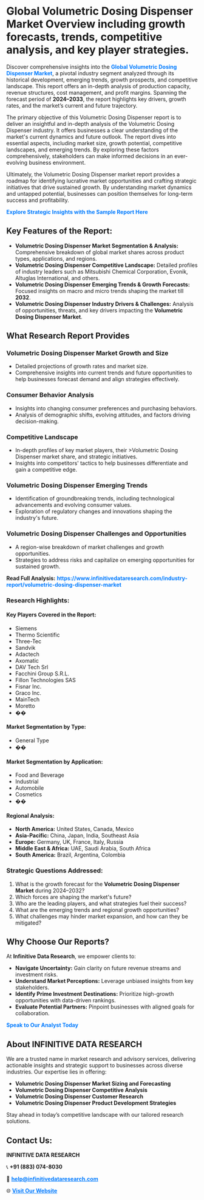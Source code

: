 <h1>Global Volumetric Dosing Dispenser Market Overview including growth forecasts, trends, competitive analysis, and key player strategies.</h1>
<p>
Discover comprehensive insights into the 
<a href="https://www.infinitivedataresearch.com/industry-report/volumetric-dosing-dispenser-market" rel="dofollow" style="color: #007BFF; text-decoration: none;"><strong>Global Volumetric Dosing Dispenser Market</strong></a>, a pivotal industry segment analyzed through its historical development, emerging trends, growth prospects, and competitive landscape. This report offers an in-depth analysis of production capacity, revenue structures, cost management, and profit margins. Spanning the forecast period of <strong>2024–2033</strong>, the report highlights key drivers, growth rates, and the market’s current and future trajectory.
</p>
<p>
The primary objective of this Volumetric Dosing Dispenser report is to deliver an insightful and in-depth analysis of the Volumetric Dosing Dispenser industry. It offers businesses a clear understanding of the market's current dynamics and future outlook. The report dives into essential aspects, including market size, growth potential, competitive landscapes, and emerging trends. By exploring these factors comprehensively, stakeholders can make informed decisions in an ever-evolving business environment.
</p>
<p>
Ultimately, the Volumetric Dosing Dispenser market report provides a roadmap for identifying lucrative market opportunities and crafting strategic initiatives that drive sustained growth. By understanding market dynamics and untapped potential, businesses can position themselves for long-term success and profitability.
</p>
<p>
<a href="https://www.infinitivedataresearch.com/request-sample/reportId=108784" style="color: #007BFF; text-decoration: none;"><strong>Explore Strategic Insights with the Sample Report Here</strong></a>
</p>

<h2>Key Features of the Report:</h2>
<ul>
<li><strong>Volumetric Dosing Dispenser Market Segmentation & Analysis:</strong> Comprehensive breakdown of global market shares across product types, applications, and regions.</li>
<li><strong>Volumetric Dosing Dispenser Competitive Landscape:</strong> Detailed profiles of industry leaders such as Mitsubishi Chemical Corporation, Evonik, Altuglas International, and others.</li>
<li><strong>Volumetric Dosing Dispenser Emerging Trends & Growth Forecasts:</strong> Focused insights on macro and micro trends shaping the market till <strong>2032</strong>.</li>
<li><strong>Volumetric Dosing Dispenser Industry Drivers & Challenges:</strong> Analysis of opportunities, threats, and key drivers impacting the <strong>Volumetric Dosing Dispenser Market</strong>.</li>
</ul>

<h2>What Research Report Provides</h2>
<h3>Volumetric Dosing Dispenser Market Growth and Size</h3>
<ul>
<li>Detailed projections of growth rates and market size.</li>
<li>Comprehensive insights into current trends and future opportunities to help businesses forecast demand and align strategies effectively.</li>
</ul>

<h3>Consumer Behavior Analysis</h3>
<ul>
<li>Insights into changing consumer preferences and purchasing behaviors.</li>
<li>Analysis of demographic shifts, evolving attitudes, and factors driving decision-making.</li>
</ul>

<h3>Competitive Landscape</h3>
<ul>
<li>In-depth profiles of key market players, their >Volumetric Dosing Dispenser market share, and strategic initiatives.</li>
<li>Insights into competitors' tactics to help businesses differentiate and gain a competitive edge.</li>
</ul>

<h3>Volumetric Dosing Dispenser Emerging Trends</h3>
<ul>
<li>Identification of groundbreaking trends, including technological advancements and evolving consumer values.</li>
<li>Exploration of regulatory changes and innovations shaping the industry's future.</li>
</ul>

<h3>Volumetric Dosing Dispenser Challenges and Opportunities</h3>
<ul>
<li>A region-wise breakdown of market challenges and growth opportunities.</li>
<li>Strategies to address risks and capitalize on emerging opportunities for sustained growth.</li>
</ul>
<p><strong>Read Full Analysis:</strong> <a href="https://www.infinitivedataresearch.com/industry-report/volumetric-dosing-dispenser-market" rel="dofollow" style="color: #007BFF; text-decoration: none;"><strong>https://www.infinitivedataresearch.com/industry-report/volumetric-dosing-dispenser-market</strong></a></p>
<h3>Research Highlights:</h3>
<h4>Key Players Covered in the Report:</h4>
<ul><li>Siemens</li><li>Thermo Scientific</li><li>Three-Tec</li><li>Sandvik</li><li>Adactech</li><li>Axomatic</li><li>DAV Tech Srl</li><li>Facchini Group S.R.L.</li><li>Fillon Technologies SAS</li><li>Fisnar Inc.</li><li>Graco Inc.</li><li>MainTech</li><li>Moretto</li><li>��</li></ul>
<h4>Market Segmentation by Type:</h4>
<ul><li>General Type</li><li>��</li></ul>
<h4>Market Segmentation by Application:</h4>
<ul><li>Food and Beverage</li><li>Industrial</li><li>Automobile</li><li>Cosmetics</li><li>��</li></ul>

<h4>Regional Analysis:</h4>
<ul>
<li><strong>North America:</strong> United States, Canada, Mexico</li>
<li><strong>Asia-Pacific:</strong> China, Japan, India, Southeast Asia</li>
<li><strong>Europe:</strong> Germany, UK, France, Italy, Russia</li>
<li><strong>Middle East & Africa:</strong> UAE, Saudi Arabia, South Africa</li>
<li><strong>South America:</strong> Brazil, Argentina, Colombia</li>
</ul>

<h3>Strategic Questions Addressed:</h3>
<ol>
<li>What is the growth forecast for the <strong>Volumetric Dosing Dispenser Market</strong> during 2024–2032?</li>
<li>Which forces are shaping the market's future?</li>
<li>Who are the leading players, and what strategies fuel their success?</li>
<li>What are the emerging trends and regional growth opportunities?</li>
<li>What challenges may hinder market expansion, and how can they be mitigated?</li>
</ol>

<h2>Why Choose Our Reports?</h2>
<p>At <strong>Infinitive Data Research</strong>, we empower clients to:</p>
<ul>
<li><strong>Navigate Uncertainty:</strong> Gain clarity on future revenue streams and investment risks.</li>
<li><strong>Understand Market Perceptions:</strong> Leverage unbiased insights from key stakeholders.</li>
<li><strong>Identify Prime Investment Destinations:</strong> Prioritize high-growth opportunities with data-driven rankings.</li>
<li><strong>Evaluate Potential Partners:</strong> Pinpoint businesses with aligned goals for collaboration.</li>
</ul>
<p><a href="https://www.infinitivedataresearch.com/industry-report/volumetric-dosing-dispenser-market" rel="dofollow" style="color: #007BFF; text-decoration: none;"><strong>Speak to Our Analyst Today</strong></a></p>

<h2>About INFINITIVE DATA RESEARCH</h2>
<p>We are a trusted name in market research and advisory services, delivering actionable insights and strategic support to businesses across diverse industries. Our expertise lies in offering:</p>
<ul>
<li><strong>Volumetric Dosing Dispenser Market Sizing and Forecasting</strong></li>
<li><strong>Volumetric Dosing Dispenser Competitive Analysis</strong></li>
<li><strong>Volumetric Dosing Dispenser Customer Research</strong></li>
<li><strong>Volumetric Dosing Dispenser Product Development Strategies</strong></li>
</ul>
<p>Stay ahead in today’s competitive landscape with our tailored research solutions.</p>

<h2>Contact Us:</h2>
<p><strong>INFINITIVE DATA RESEARCH</strong></p>
<p>📞 <strong>+91 (883) 074-8030</strong></p>
<p>📧 <strong><a href="mailto:help@infinitivedataresearch.com" style="color: #007BFF;">help@infinitivedataresearch.com</a></strong></p>
<p>🌐 <strong><a href="https://www.infinitivedataresearch.com" rel="dofollow" style="color: #007BFF;">Visit Our Website</a></strong></p>